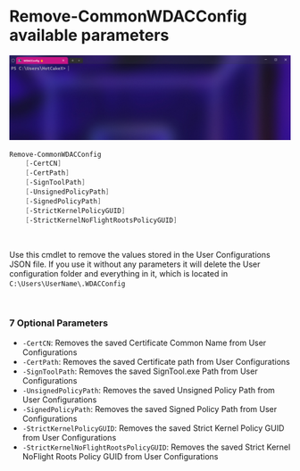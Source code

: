 # Remove-CommonWDACConfig available parameters

![image](https://raw.githubusercontent.com/HotCakeX/.github/main/Pictures/Wiki%20APNGs/Remove-CommonWDACConfig/Remove-CommonWDACConfig.apng)

```powershell
Remove-CommonWDACConfig 
    [-CertCN] 
    [-CertPath] 
    [-SignToolPath] 
    [-UnsignedPolicyPath] 
    [-SignedPolicyPath]
    [-StrictKernelPolicyGUID] 
    [-StrictKernelNoFlightRootsPolicyGUID]
```

<br>

Use this cmdlet to remove the values stored in the User Configurations JSON file. If you use it without any parameters it will delete the User configuration folder and everything in it, which is located in `C:\Users\UserName\.WDACConfig`

<br>

### 7 Optional Parameters

* `-CertCN`: Removes the saved Certificate Common Name from User Configurations
* `-CertPath`: Removes the saved Certificate path from User Configurations
* `-SignToolPath`: Removes the saved SignTool.exe Path from User Configurations
* `-UnsignedPolicyPath`: Removes the saved Unsigned Policy Path from User Configurations
* `-SignedPolicyPath`: Removes the saved Signed Policy Path from User Configurations
* `-StrictKernelPolicyGUID`: Removes the saved Strict Kernel Policy GUID from User Configurations
* `-StrictKernelNoFlightRootsPolicyGUID`: Removes the saved Strict Kernel NoFlight Roots Policy GUID from User Configurations

<br>
